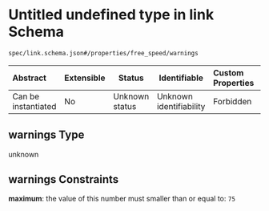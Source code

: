 # Untitled undefined type in link Schema

```txt
spec/link.schema.json#/properties/free_speed/warnings
```




| Abstract            | Extensible | Status         | Identifiable            | Custom Properties | Additional Properties | Access Restrictions | Defined In                                                              |
| :------------------ | ---------- | -------------- | ----------------------- | :---------------- | --------------------- | ------------------- | ----------------------------------------------------------------------- |
| Can be instantiated | No         | Unknown status | Unknown identifiability | Forbidden         | Allowed               | none                | [link.schema.json\*](../../out/link.schema.json "open original schema") |

## warnings Type

unknown

## warnings Constraints

**maximum**: the value of this number must smaller than or equal to: `75`
